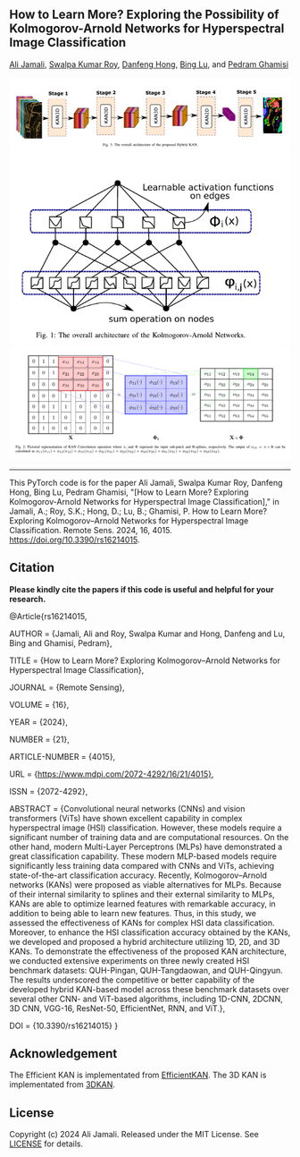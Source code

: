 
## How to Learn More? Exploring the Possibility of Kolmogorov-Arnold Networks for Hyperspectral Image Classification







[Ali Jamali](https://www.researchgate.net/profile/Ali-Jamali), [Swalpa Kumar Roy](https://swalpa.github.io), [Danfeng Hong](https://sites.google.com/view/danfeng-hong), [Bing Lu](https://www.sfu.ca/people/binglu/about.html), and [Pedram Ghamisi](https://www.iarai.ac.at/people/pedramghamisi/)

<img src="HybridKAN.png"/>
<img src="Kan.png"/>
<img src="Kan_operation.png"/>

___________

This PyTorch code is for the paper Ali Jamali, Swalpa Kumar Roy, Danfeng Hong, Bing Lu, Pedram Ghamisi, "[How to Learn More? Exploring Kolmogorov-Arnold Networks for Hyperspectral Image Classification]," in Jamali, A.; Roy, S.K.; Hong, D.; Lu, B.; Ghamisi, P. How to Learn More? Exploring Kolmogorov–Arnold Networks for Hyperspectral Image Classification. Remote Sens. 2024, 16, 4015. https://doi.org/10.3390/rs16214015.



Citation
---------------------

**Please kindly cite the papers if this code is useful and helpful for your research.**

@Article{rs16214015,

AUTHOR = {Jamali, Ali and Roy, Swalpa Kumar and Hong, Danfeng and Lu, Bing and Ghamisi, Pedram},

TITLE = {How to Learn More? Exploring Kolmogorov–Arnold Networks for Hyperspectral Image Classification},

JOURNAL = {Remote Sensing},

VOLUME = {16},

YEAR = {2024},

NUMBER = {21},

ARTICLE-NUMBER = {4015},

URL = {https://www.mdpi.com/2072-4292/16/21/4015},

ISSN = {2072-4292},

ABSTRACT = {Convolutional neural networks (CNNs) and vision transformers (ViTs) have shown excellent capability in complex hyperspectral image (HSI) classification. However, these models require a significant number of training data and are computational resources. On the other hand, modern Multi-Layer Perceptrons (MLPs) have demonstrated a great classification capability. These modern MLP-based models require significantly less training data compared with CNNs and ViTs, achieving state-of-the-art classification accuracy. Recently, Kolmogorov–Arnold networks (KANs) were proposed as viable alternatives for MLPs. Because of their internal similarity to splines and their external similarity to MLPs, KANs are able to optimize learned features with remarkable accuracy, in addition to being able to learn new features. Thus, in this study, we assessed the effectiveness of KANs for complex HSI data classification. Moreover, to enhance the HSI classification accuracy obtained by the KANs, we developed and proposed a hybrid architecture utilizing 1D, 2D, and 3D KANs. To demonstrate the effectiveness of the proposed KAN architecture, we conducted extensive experiments on three newly created HSI benchmark datasets: QUH-Pingan, QUH-Tangdaowan, and QUH-Qingyun. The results underscored the competitive or better capability of the developed hybrid KAN-based model across these benchmark datasets over several other CNN- and ViT-based algorithms, including 1D-CNN, 2DCNN, 3D CNN, VGG-16, ResNet-50, EfficientNet, RNN, and ViT.},

DOI = {10.3390/rs16214015}
}

  
Acknowledgement
---------------------

The Efficient KAN is implementated from [EfficientKAN](https://github.com/Blealtan/efficient-kan).
The 3D KAN is implementated from [3DKAN](https://github.com/FirasBDarwish/ConvKAN3D).

## License

Copyright (c) 2024 Ali Jamali. Released under the MIT License. See [LICENSE](LICENSE) for details.

